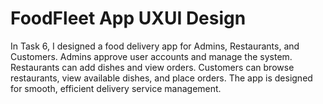 # FoodFleet App UXUI Design
In Task 6, I designed a food delivery app for Admins, Restaurants, and Customers. Admins approve user accounts and manage the system. Restaurants can add dishes and view orders. Customers can browse restaurants, view available dishes, and place orders. The app is designed for smooth, efficient delivery service management.
